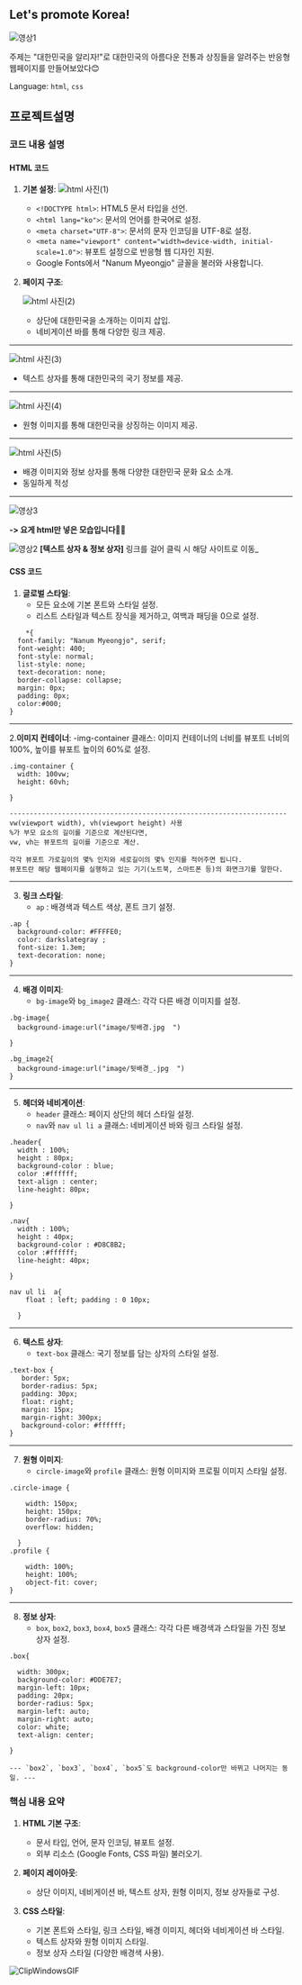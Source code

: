 ## **Let's promote Korea!**
![영상1](https://github.com/junhee23314/Let-s-promote-Korea/blob/main/Let's%20promote%20Korea_%EC%9E%90%EB%A3%8C/%EC%98%81%EC%83%811.gif)

주제는 "대한민국을 알리자!"로 대한민국의 아름다운 전통과 상징들을 알려주는 반응형웹페이지를 만들어보았다😊

Language: `html`, `css`
## 프로젝트설명

### 코드 내용 설명

#### HTML 코드

1. **기본 설정**:
![html 사진(1)](https://github.com/junhee23314/Let-s-promote-Korea/blob/main/Let's%20promote%20Korea_%EC%9E%90%EB%A3%8C/html%20%EC%82%AC%EC%A7%84(1).png)
    - `<!DOCTYPE html>`: HTML5 문서 타입을 선언.
   - `<html lang="ko">`: 문서의 언어를 한국어로 설정.
   - `<meta charset="UTF-8">`: 문서의 문자 인코딩을 UTF-8로 설정.
   - `<meta name="viewport" content="width=device-width, initial-scale=1.0">`: 뷰포트 설정으로 반응형 웹 디자인 지원.
   - Google Fonts에서 "Nanum Myeongjo" 글꼴을 불러와 사용합니다.

2. **페이지 구조**:

    ![html 사진(2)](https://github.com/junhee23314/Let-s-promote-Korea/blob/main/Let's%20promote%20Korea_%EC%9E%90%EB%A3%8C/html%20%EC%82%AC%EC%A7%84(2).png)
   - 상단에 대한민국을 소개하는 이미지 삽입.
   - 네비게이션 바를 통해 다양한 링크 제공.
---
    
![html 사진(3)](https://github.com/junhee23314/Let-s-promote-Korea/blob/main/Let's%20promote%20Korea_%EC%9E%90%EB%A3%8C/html%20%EC%82%AC%EC%A7%84(3).png)
   - 텍스트 상자를 통해 대한민국의 국기 정보를 제공.
---
   ![html 사진(4)](https://github.com/junhee23314/Let-s-promote-Korea/blob/main/Let's%20promote%20Korea_%EC%9E%90%EB%A3%8C/html%20%EC%82%AC%EC%A7%84(4).png)
   - 원형 이미지를 통해 대한민국을 상징하는 이미지 제공.
---
 ![html 사진(5)](https://github.com/junhee23314/Let-s-promote-Korea/blob/main/Let's%20promote%20Korea_%EC%9E%90%EB%A3%8C/html%20%EC%82%AC%EC%A7%84(5).png)
   - 배경 이미지와 정보 상자를 통해 다양한 대한민국 문화 요소 소개.
   - 동일하게 적성 
---
![영상3](https://github.com/junhee23314/Let-s-promote-Korea/blob/main/%EC%98%81%EC%83%813.gif)


**-> 요게 html만 넣은 모습입니다😶‍🌫️**


![영상2](https://github.com/junhee23314/Let-s-promote-Korea/blob/main/Let's%20promote%20Korea_%EC%9E%90%EB%A3%8C/%EC%98%81%EC%83%812.gif)
__[텍스트 상자 & 정보 상자]__
링크를 걸어 클릭 시 해당 사이트로 이동_






#### CSS 코드

1. **글로벌 스타일**:
   - 모든 요소에 기본 폰트와 스타일 설정.
   - 리스트 스타일과 텍스트 장식을 제거하고, 여백과 패딩을 0으로 설정.
```
    *{
  font-family: "Nanum Myeongjo", serif;
  font-weight: 400;
  font-style: normal;
  list-style: none;
  text-decoration: none;
  border-collapse: collapse;
  margin: 0px;
  padding: 0px;
  color:#000;
}
```
---
2.**이미지 컨테이너**:
-img-container 클래스: 이미지 컨테이너의 너비를 뷰포트 너비의 100%, 높이를 뷰포트 높이의 60%로 설정.
```
.img-container {
  width: 100vw;
  height: 60vh;
  
}

---------------------------------------------------------------------
vw(viewport width), vh(viewport height) 사용
%가 부모 요소의 길이를 기준으로 계산된다면,
vw, vh는 뷰포트의 길이를 기준으로 계산.

각각 뷰포트 가로길이의 몇% 인지와 세로길이의 몇% 인지를 적어주면 됩니다.
뷰포트란 해당 웹페이지를 실행하고 있는 기기(노트북, 스마트폰 등)의 화면크기를 말한다.
```
---
3. **링크 스타일**:
   - `ap` : 배경색과 텍스트 색상, 폰트 크기 설정.
```
.ap {
  background-color: #FFFFE0;
  color: darkslategray ;
  font-size: 1.3em;
  text-decoration: none;
}

```

---
4. **배경 이미지**:
   - `bg-image`와 `bg_image2` 클래스: 각각 다른 배경 이미지를 설정.
```
.bg-image{
  background-image:url("image/뒷배경.jpg  ")
  
}

.bg_image2{
  background-image:url("image/뒷배경_.jpg  ")
}
```
---
5. **헤더와 네비게이션**:
   - `header` 클래스: 페이지 상단의 헤더 스타일 설정.
   - `nav`와 `nav ul li a` 클래스: 네비게이션 바와 링크 스타일 설정.
```
.header{
  width : 100%;
  height : 80px;
  background-color : blue;
  color :#ffffff;
  text-align : center;    
  line-height: 80px;
  
}

.nav{
  width : 100%;
  height : 40px;
  background-color : #D8C8B2;
  color :#ffffff;
  line-height: 40px;

}

nav ul li  a{
    float : left; padding : 0 10px;
  
  }     
```

---
6. **텍스트 상자**:
   - `text-box` 클래스: 국기 정보를 담는 상자의 스타일 설정.
```
.text-box {
   border: 5px;
   border-radius: 5px;
   padding: 30px;
   float: right;
   margin: 15px;
   margin-right: 300px;
   background-color: #ffffff;
}

```
---
7. **원형 이미지**:
   - `circle-image`와 `profile` 클래스: 원형 이미지와 프로필 이미지 스타일 설정.
```
.circle-image {
    
    width: 150px;
    height: 150px; 
    border-radius: 70%;
    overflow: hidden;

  }
.profile {
  
    width: 100%;
    height: 100%;
    object-fit: cover;
}
```
---
8. **정보 상자**:
   - `box`, `box2`, `box3`, `box4`, `box5` 클래스: 각각 다른 배경색과 스타일을 가진 정보 상자 설정.
```
.box{
    
  width: 300px;
  background-color: #DDE7E7;
  margin-left: 10px;
  padding: 20px;
  border-radius: 5px;
  margin-left: auto;
  margin-right: auto;
  color: white;
  text-align: center;
   
}

--- `box2`, `box3`, `box4`, `box5`도 background-color만 바뀌고 나머지는 동일. ---
```
### 핵심 내용 요약

1. **HTML 기본 구조**:
   - 문서 타입, 언어, 문자 인코딩, 뷰포트 설정.
   - 외부 리소스 (Google Fonts, CSS 파일) 불러오기.

2. **페이지 레이아웃**:
   - 상단 이미지, 네비게이션 바, 텍스트 상자, 원형 이미지, 정보 상자들로 구성.

3. **CSS 스타일**:
   - 기본 폰트와 스타일, 링크 스타일, 배경 이미지, 헤더와 네비게이션 바 스타일.
   - 텍스트 상자와 원형 이미지 스타일.
   - 정보 상자 스타일 (다양한 배경색 사용).


![ClipWindowsGIF](https://github.com/junhee23314/Let-s-promote-Korea/assets/127848243/8269a124-68b8-44c5-94d6-1b3f103f0c89)



